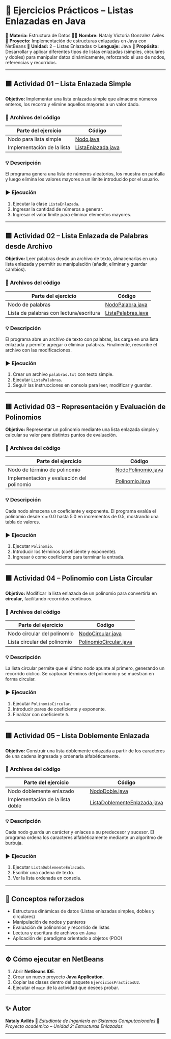 # 🧩 Ejercicios Prácticos – Listas Enlazadas en Java

📘 **Materia:** Estructura de Datos
👩‍💻 **Nombre:** Nataly Victoria Gonzalez Aviles
🏫 **Proyecto:** Implementación de estructuras enlazadas en Java con NetBeans
📅 **Unidad:** 2 – Listas Enlazadas
⚙️ **Lenguaje:** Java
🧠 **Propósito:** Desarrollar y aplicar diferentes tipos de listas enlazadas (simples, circulares y dobles) para manipular datos dinámicamente, reforzando el uso de nodos, referencias y recorridos.

---

## 🟩 Actividad 01 – Lista Enlazada Simple

**Objetivo:**
Implementar una lista enlazada simple que almacene números enteros, los recorra y elimine aquellos mayores a un valor dado.

### 📂 Archivos del código

| Parte del ejercicio        | Código                                   |
| -------------------------- | ---------------------------------------- |
| Nodo para lista simple     | [Nodo.java](Nodo.java)                   |
| Implementación de la lista | [ListaEnlazada.java](ListaEnlazada.java) |

### 💡 Descripción

El programa genera una lista de números aleatorios, los muestra en pantalla y luego elimina los valores mayores a un límite introducido por el usuario.

### ▶️ Ejecución

1. Ejecutar la clase `ListaEnlazada`.
2. Ingresar la cantidad de números a generar.
3. Ingresar el valor límite para eliminar elementos mayores.

---

## 🟦 Actividad 02 – Lista Enlazada de Palabras desde Archivo

**Objetivo:**
Leer palabras desde un archivo de texto, almacenarlas en una lista enlazada y permitir su manipulación (añadir, eliminar y guardar cambios).

### 📂 Archivos del código

| Parte del ejercicio                     | Código                                   |
| --------------------------------------- | ---------------------------------------- |
| Nodo de palabras                        | [NodoPalabra.java](NodoPalabra.java)     |
| Lista de palabras con lectura/escritura | [ListaPalabras.java](ListaPalabras.java) |

### 💡 Descripción

El programa abre un archivo de texto con palabras, las carga en una lista enlazada y permite agregar o eliminar palabras. Finalmente, reescribe el archivo con las modificaciones.

### ▶️ Ejecución

1. Crear un archivo `palabras.txt` con texto simple.
2. Ejecutar `ListaPalabras`.
3. Seguir las instrucciones en consola para leer, modificar y guardar.

---

## 🟨 Actividad 03 – Representación y Evaluación de Polinomios

**Objetivo:**
Representar un polinomio mediante una lista enlazada simple y calcular su valor para distintos puntos de evaluación.

### 📂 Archivos del código

| Parte del ejercicio                       | Código                                   |
| ----------------------------------------- | ---------------------------------------- |
| Nodo de término de polinomio              | [NodoPolinomio.java](NodoPolinomio.java) |
| Implementación y evaluación del polinomio | [Polinomio.java](Polinomio.java)         |

### 💡 Descripción

Cada nodo almacena un coeficiente y exponente. El programa evalúa el polinomio desde x = 0.0 hasta 5.0 en incrementos de 0.5, mostrando una tabla de valores.

### ▶️ Ejecución

1. Ejecutar `Polinomio`.
2. Introducir los términos (coeficiente y exponente).
3. Ingresar `0` como coeficiente para terminar la entrada.

---

## 🟧 Actividad 04 – Polinomio con Lista Circular

**Objetivo:**
Modificar la lista enlazada de un polinomio para convertirla en **circular**, facilitando recorridos continuos.

### 📂 Archivos del código

| Parte del ejercicio          | Código                                           |
| ---------------------------- | ------------------------------------------------ |
| Nodo circular del polinomio  | [NodoCircular.java](NodoCircular.java)           |
| Lista circular del polinomio | [PolinomioCircular.java](PolinomioCircular.java) |

### 💡 Descripción

La lista circular permite que el último nodo apunte al primero, generando un recorrido cíclico.
Se capturan términos del polinomio y se muestran en forma circular.

### ▶️ Ejecución

1. Ejecutar `PolinomioCircular`.
2. Introducir pares de coeficiente y exponente.
3. Finalizar con coeficiente `0`.

---

## 🟥 Actividad 05 – Lista Doblemente Enlazada

**Objetivo:**
Construir una lista doblemente enlazada a partir de los caracteres de una cadena ingresada y ordenarla alfabéticamente.

### 📂 Archivos del código

| Parte del ejercicio              | Código                                                       |
| -------------------------------- | ------------------------------------------------------------ |
| Nodo doblemente enlazado         | [NodoDoble.java](NodoDoble.java)                             |
| Implementación de la lista doble | [ListaDoblementeEnlazada.java](ListaDoblementeEnlazada.java) |

### 💡 Descripción

Cada nodo guarda un carácter y enlaces a su predecesor y sucesor.
El programa ordena los caracteres alfabéticamente mediante un algoritmo de burbuja.

### ▶️ Ejecución

1. Ejecutar `ListaDoblementeEnlazada`.
2. Escribir una cadena de texto.
3. Ver la lista ordenada en consola.

---

## 🧠 Conceptos reforzados

* Estructuras dinámicas de datos (Listas enlazadas simples, dobles y circulares)
* Manipulación de nodos y punteros
* Evaluación de polinomios y recorrido de listas
* Lectura y escritura de archivos en Java
* Aplicación del paradigma orientado a objetos (POO)

---

## ⚙️ Cómo ejecutar en NetBeans

1. Abrir **NetBeans IDE**.
2. Crear un nuevo proyecto **Java Application**.
3. Copiar las clases dentro del paquete `EjerciciosPracticosU2`.
4. Ejecutar el `main` de la actividad que desees probar.

---

## ✨ Autor

**Nataly Avilés**
📍 *Estudiante de Ingeniería en Sistemas Computacionales*
📧 *Proyecto académico – Unidad 2: Estructuras Enlazadas*

---



